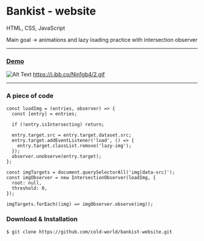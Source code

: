 Bankist - website
=======================================

HTML, CSS, JavaScript

Main goal -> animations and lazy loading practice with intersection observer

* * *
### [Demo](https://cold-world.github.io/bankist-website/)

![Alt Text](https://i.ibb.co/Njn1gb4/2.gif)
https://i.ibb.co/Njn1gb4/2.gif
* * *



### A piece of code

```// Lazy images
const loadImg = (entries, observer) => {
  const [entry] = entries;
  
  if (!entry.isIntersecting) return;
  
  entry.target.src = entry.target.dataset.src;
  entry.target.addEventListener('load', () => {
    entry.target.classList.remove('lazy-img');
  });
  observer.unobserve(entry.target);
};

const imgTargets = document.querySelectorAll('img[data-src]');
const imgObserver = new IntersectionObserver(loadImg, {
  root: null,
  threshold: 0,
});

imgTargets.forEach((img) => imgObserver.observe(img));
```

### Download & Installation

```shell 
$ git clone https://github.com/cold-world/bankist-website.git
```
